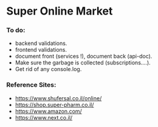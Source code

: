 # Super Online Market

### To do:

- backend validations.
- frontend validations.
- document front (services !), document back (api-doc).
- Make sure the garbage is collected (subscriptions....).
- Get rid of any console.log.

### Reference Sites:

- https://www.shufersal.co.il/online/
- https://shop.super-pharm.co.il/
- https://www.amazon.com/
- https://www.next.co.il/
